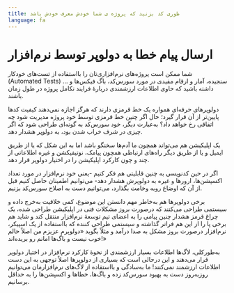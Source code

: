 ```yaml
---
title: طوری کد بزنید که پروژه ی شما خودش معرف خودش باشد
language: fa
---
```


# ارسال پیام خطا به دولوپر توسط نرم‌افزار

شما ممکن است پروژه‌های نرم‌افزاری‌تان را بااستفاده از تست‌های خودکار (Automated Tests) سنجیده، آمار و ارقام مفیدی در مورد سورس‌کد، باگ‌ فیکس‌ها و … داشته باشید که حاوی اطلاعات ارزشمندی دربارهٔ فرایند تکامل پروژه در طول زمان باشند.

دولوپرهای حرفه‌ای همواره یک خط قرمزی دارند که هرگز اجازه نمی‌دهند کیفیت کدها پایین‌تر از آن قرار گیرد؛ حال اگر چنین خط قرمزی توسط خود پروژه مدیریت شود چه اتفاقی رخ خواهد داد؟ به‌عبارت دیگر، خود سورس‌کد به گونه‌ای طراحی شود که اگر چیزی در شرف خراب شدن بود، به دولوپر هشدار دهد.

یک اپلیکیشن هم می‌تواند همچون ما آدم‌ها سخنگو باشد اما به این شکل که یا از طریق ایمیل و یا از طریق دیگر راه‌های ارتباطی همچون پیامک، نوتیفیکشن و غیره اطلاعاتی از چند و چون کارکرد اپلیکیشن را در اختیار دولوپر قرار دهد.

اگر در حین کدنویسی به چنین قابلیتی هم فکر کنیم -یعنی خود نرم‌افزار در مورد تعداد اکسپشن‌ها، ارورها و غیره به دولوپرش هشدار دهد- می‌توانیم اطمینان حاصل کنیم قبل از آن که اوضاع روبه وخامت بگذارد، می‌توانیم دست به اصلاح سورس‌کد بزنیم.

برخی دولوپرها هم به‌خاطر مهم دانستن این موضوع، کمی خلاقیت به‌خرج داده و سیستمی طراحی می‌کنند که درصورت بروز مشکلات فنی در اپلیکیشن طراحی شده، یک چراغ قرمز هشدار چنین پیامی را به اعضای تیم توسعهٔ نرم‌افزار منتقل کند و شاید هم برخی پا را از این هم فراتر گذاشته و سیستمی طراحی کننده که بااستفاده از یک اسپیکر، نرم‌افزار درصورت بروز مشکل به صدا درآمد و مثلاً بگوید «دولوپرم عزیزم من اصلاً حالم خوب نیست و باگ‌ها امانم رو بریده‌اند!»

به‌طورکلی، لاگ‌ها اطلاعات بسیار ارزشمندی از نحوهٔ کارکرد نرم‌افزار در اختیار دولوپر قرار می‌دهند و این درحالی است که بسیاری از دولوپرها اصلاً توجهی به این دست اطلاعات ارزشمند نمی‌کنند! ما به‌سادگی و بااستفاده از لاگ‌های نرم‌افزارمان می‌توانیم روزبه‌روز دست به بهبود سورس‌کد زده و باگ‌ها، خطا‌ها و اکسپشن‌ها را به حداقل برسانیم.
